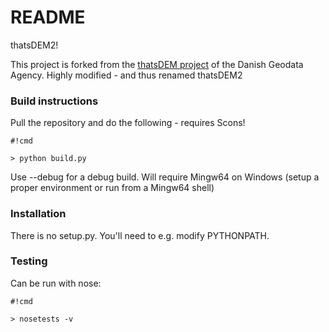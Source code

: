 # README #

thatsDEM2!

This project is forked from the [thatsDEM project](https://bitbucket.org/gstudvikler/thatsdem) of the Danish Geodata Agency.
Highly modified - and thus renamed thatsDEM2

### Build instructions ###

Pull the repository and do the following - requires Scons!

```
#!cmd

> python build.py

```
Use --debug for a debug build.
Will require Mingw64 on Windows (setup a proper environment or run from a Mingw64 shell)

### Installation ###
There is no setup.py. You'll need to e.g. modify PYTHONPATH.

### Testing ###
Can be run with nose:

```
#!cmd

> nosetests -v

```
